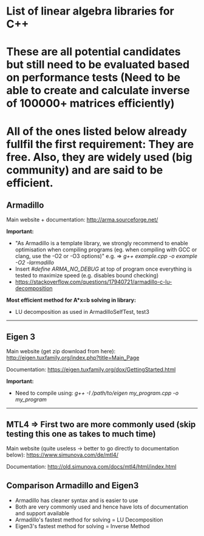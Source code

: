 # List of linear algebra libraries for C++
# These are all potential candidates but still need to be evaluated based on performance tests (Need to be able to create and calculate inverse of 100000+ matrices efficiently)
# All of the ones listed below already fullfil the first requirement: They are free. Also, they are widely used (big community) and are said to be efficient.


## Armadillo
Main website + documentation:
<http://arma.sourceforge.net/>

**Important:**
- "As Armadillo is a template library, we strongly recommend to enable optimisation when compiling programs (eg. when compiling with GCC or clang, use the -O2 or -O3 options)"
e.g. => *g++ example.cpp -o example -O2 -larmadillo*
- Insert *#define ARMA_NO_DEBUG* at top of program once everything is tested to maximize speed (e.g. disables bound checking)
- https://stackoverflow.com/questions/17940721/armadillo-c-lu-decomposition

**Most efficient method for A*x=b solving in library:**
- LU decomposition as used in ArmadilloSelfTest, test3
---

## Eigen 3
Main website (get zip download from here):
<http://eigen.tuxfamily.org/index.php?title=Main_Page>

Documentation:
<https://eigen.tuxfamily.org/dox/GettingStarted.html>

**Important:**
- Need to compile using: *g++ -I /path/to/eigen my_program.cpp -o my_program*

---

## MTL4 => First two are more commonly used (skip testing this one as takes to much time)
Main website (quite useless -> better to go directly to documentation below):
<https://www.simunova.com/de/mtl4/>

Documentation:
<http://old.simunova.com/docs/mtl4/html/index.html>


## Comparison Armadillo and Eigen3
- Armadillo has cleaner syntax and is easier to use
- Both are very commonly used and hence have lots of documentation and support available
- Armadillo's fastest method for solving = LU Decomposition
- Eigen3's fastest method for solving = Inverse Method